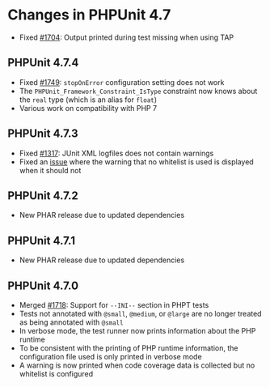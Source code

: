 # Changes in PHPUnit 4.7

* Fixed [#1704](https://github.com/sebastianbergmann/phpunit/issues/1704): Output printed during test missing when using TAP

## PHPUnit 4.7.4

* Fixed [#1749](https://github.com/sebastianbergmann/phpunit/issues/1749): `stopOnError` configuration setting does not work
* The `PHPUnit_Framework_Constraint_IsType` constraint now knows about the `real` type (which is an alias for `float`)
* Various work on compatibility with PHP 7

## PHPUnit 4.7.3

* Fixed [#1317](https://github.com/sebastianbergmann/phpunit/issues/1317): JUnit XML logfiles does not contain warnings
* Fixed an [issue](https://github.com/sebastianbergmann/php-code-coverage/issues/347) where the warning that no whitelist is used is displayed when it should not

## PHPUnit 4.7.2

* New PHAR release due to updated dependencies

## PHPUnit 4.7.1

* New PHAR release due to updated dependencies

## PHPUnit 4.7.0

* Merged [#1718](https://github.com/sebastianbergmann/phpunit/issues/1718): Support for `--INI--` section in PHPT tests
* Tests not annotated with `@small`, `@medium`, or `@large` are no longer treated as being annotated with `@small`
* In verbose mode, the test runner now prints information about the PHP runtime
* To be consistent with the printing of PHP runtime information, the configuration file used is only printed in verbose mode
* A warning is now printed when code coverage data is collected but no whitelist is configured

